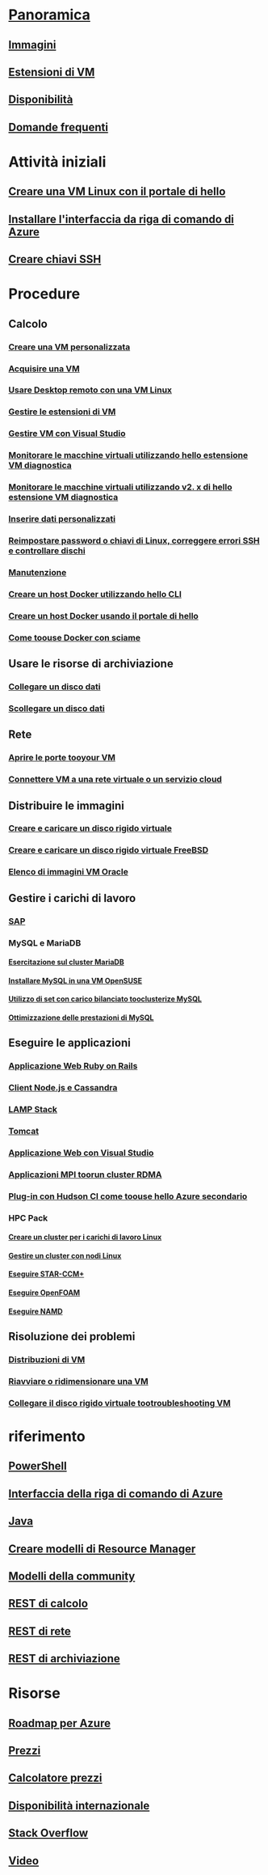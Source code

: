 # [Panoramica](../overview.md)
## [Immagini](about-images.md)
## [Estensioni di VM](agents-and-extensions.md)
## [Disponibilità](configure-availability.md)
## [Domande frequenti](faq.md)

# Attività iniziali
## [Creare una VM Linux con il portale di hello](createportal.md)
## [Installare l'interfaccia da riga di comando di Azure](../../../cli-install-nodejs.md)
## [Creare chiavi SSH](../mac-create-ssh-keys.md)

# Procedure
## Calcolo
### [Creare una VM personalizzata](create-custom.md)
### [Acquisire una VM](capture-image.md)
### [Usare Desktop remoto con una VM Linux](remote-desktop.md)
### [Gestire le estensioni di VM](manage-extensions.md)
### [Gestire VM con Visual Studio](manage-visual-studio.md)
### [Monitorare le macchine virtuali utilizzando hello estensione VM diagnostica](../diagnostic-extension.md)
### [Monitorare le macchine virtuali utilizzando v2. x di hello estensione VM diagnostica](diagnostic-extension-v2.md)
### [Inserire dati personalizzati](inject-custom-data.md)
### [Reimpostare password o chiavi di Linux, correggere errori SSH e controllare dischi](reset-access.md)
### [Manutenzione](planned-maintenance-schedule.md)
### [Creare un host Docker utilizzando hello CLI](cli-use-docker.md)
### [Creare un host Docker usando il portale di hello](portal-use-docker.md)
### [Come toouse Docker con sciame](../../virtual-machines-linux-docker-swarm.md)

## Usare le risorse di archiviazione
### [Collegare un disco dati](attach-disk.md)
### [Scollegare un disco dati](detach-disk.md)

## Rete
### [Aprire le porte tooyour VM](setup-endpoints.md)
### [Connettere VM a una rete virtuale o un servizio cloud](connect-vms.md)

## Distribuire le immagini
### [Creare e caricare un disco rigido virtuale](create-upload-vhd.md)
### [Creare e caricare un disco rigido virtuale FreeBSD](freebsd-create-upload-vhd.md)
### [Elenco di immagini VM Oracle](oracle-images.md)

## Gestire i carichi di lavoro
### [SAP](sap-get-started.md)
### MySQL e MariaDB
#### [Esercitazione sul cluster MariaDB](mariadb-mysql-cluster.md)
#### [Installare MySQL in una VM OpenSUSE](mysql-on-opensuse.md)
#### [Utilizzo di set con carico bilanciato tooclusterize MySQL](mysql-cluster.md)
#### [Ottimizzazione delle prestazioni di MySQL](optimize-mysql.md)

## Eseguire le applicazioni
### [Applicazione Web Ruby on Rails](virtual-machines-linux-classic-ruby-rails-web-app.md)
### [Client Node.js e Cassandra](cassandra-nodejs.md)
### [LAMP Stack](lamp-script.md)
### [Tomcat](setup-tomcat.md)
### [Applicazione Web con Visual Studio](web-app-visual-studio.md)
### [Applicazioni MPI toorun cluster RDMA](rdma-cluster.md)
### [Plug-in con Hudson CI come toouse hello Azure secondario](../../virtual-machines-azure-slave-plugin-for-hudson.md)
### HPC Pack
#### [Creare un cluster per i carichi di lavoro Linux](hpcpack-cluster-powershell-script.md)
#### [Gestire un cluster con nodi Linux](hpcpack-cluster.md)
#### [Eseguire STAR-CCM+](hpcpack-cluster-starccm.md)
#### [Eseguire OpenFOAM](hpcpack-cluster-openfoam.md)
#### [Eseguire NAMD](hpcpack-cluster-namd.md)

## Risoluzione dei problemi
### [Distribuzioni di VM](troubleshoot-deployment-new-vm.md)
### [Riavviare o ridimensionare una VM](restart-resize-error-troubleshooting.md)
### [Collegare il disco rigido virtuale tootroubleshooting VM](troubleshoot-recovery-disks-portal.md)

# riferimento
## [PowerShell](/powershell/azure/overview)
## [Interfaccia della riga di comando di Azure](/cli/azure/vm)
## [Java](/java/api)
## [Creare modelli di Resource Manager](../../../azure-resource-manager/resource-group-authoring-templates.md?toc=%2fazure%2fvirtual-machines%2flinux%2ftoc.json)
## [Modelli della community](https://azure.microsoft.com/documentation/templates)
## [REST di calcolo](/rest/api/compute)
## [REST di rete](/rest/api)
## [REST di archiviazione](/rest/api/storageservices)


# Risorse
## [Roadmap per Azure](https://azure.microsoft.com/roadmap/?category=compute)
## [Prezzi](https://azure.microsoft.com/pricing/details/virtual-machines/#Linux)
## [Calcolatore prezzi](https://azure.microsoft.com/pricing/calculator/)
## [Disponibilità internazionale](https://azure.microsoft.com/regions/services)
## [Stack Overflow](http://stackoverflow.com/questions/tagged/azure-virtual-machine)
## [Video](https://azure.microsoft.com/documentation/videos/index/?services=virtual-machines)
